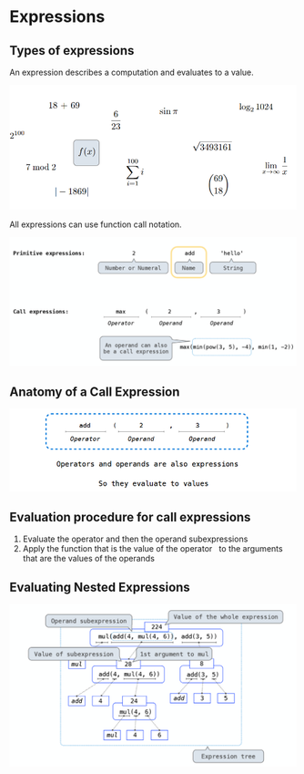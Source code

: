 # Expressions

## Types of expressions

An expression describes a computation and evaluates to a value.

![image-20200817102759511](assets/image-20200817102759511.png)

All expressions can use function call notation.

![image-20200817104756993](assets/image-20200817104756993.png)





## Anatomy of a Call Expression

![image-20200817103457928](assets/image-20200817103457928.png)





## Evaluation procedure for call expressions

1. Evaluate the operator and then the operand subexpressions 
2. Apply the function that is the value of the operator   to the arguments that are the values of the operands





## Evaluating Nested Expressions

![image-20200817104113999](assets/image-20200817104113999.png)



